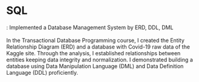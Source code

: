 # SQL
: Implemented a Database Management System by ERD, DDL, DML
<br><br>
In the Transactional Database Programming course, I created the Entity Relationship Diagram (ERD) and
a database with Covid-19 raw data of the Kaggle site. Through the analysis, 
I established relationships between entities keeping data integrity and normalization. 
I demonstrated building a database using Data Manipulation Language (DML) 
and Data Definition Language (DDL) proficiently.


